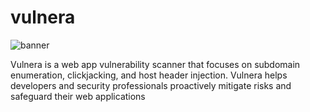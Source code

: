 # vulnera

![banner](https://github.com/akshobdhira/vulnera/assets/75027888/65c32b8c-36b8-4459-83a4-ac923a43a8e1)


Vulnera is a web app vulnerability scanner that focuses on subdomain enumeration, clickjacking, and host header injection. Vulnera helps developers and security professionals proactively mitigate risks and safeguard their web applications
